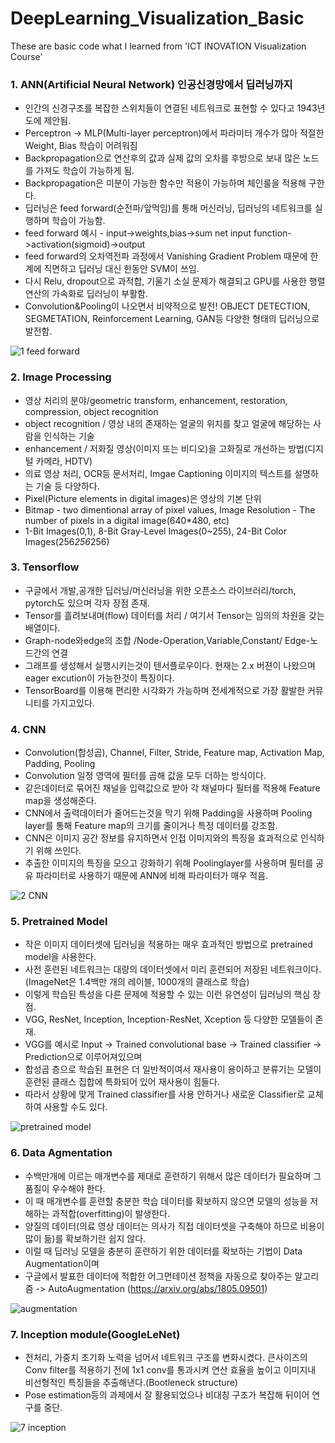 # DeepLearning_Visualization_Basic
These are basic code what I learned from 'ICT INOVATION Visualization Course'

### 1. ANN(Artificial Neural Network) 인공신경망에서 딥러닝까지
* 인간의 신경구조를 복잡한 스위치들이 연결된 네트워크로 표현할 수 있다고 1943년도에 제안됨.
* Perceptron -> MLP(Multi-layer perceptron)에서 파라미터 개수가 많아 적절한 Weight, Bias 학습이 어려워짐
* Backpropagation으로 연산후의 값과 실제 값의 오차를 후방으로 보내 많은 노드를 가져도 학습이 가능하게 됨.
* Backpropagation은 미분이 가능한 함수만 적용이 가능하며 체인룰을 적용해 구한다.
* 딥러닝은 feed forward(순전파/앞먹임)를 통해 머신러닝, 딥러닝의 네트워크를 실행하며 학습이 가능함.
* feed forward 예시 - input->weights,bias->sum net input function->activation(sigmoid)->output
* feed forward의 오차역전파 과정에서 Vanishing Gradient Problem 때문에 한계에 직면하고 딥러닝 대신 한동안 SVM이 쓰임.
* 다시 Relu, dropout으로 과적합, 기울기 소실 문제가 해결되고 GPU를 사용한 행렬연산의 가속화로 딥러닝이 부활함.
* Convolution&Pooling이 나오면서 비약적으로 발전! OBJECT DETECTION, SEGMETATION, Reinforcement Learning, GAN등 다양한 형태의 딥러닝으로 발전함.

![1  feed forward](https://user-images.githubusercontent.com/43362034/126163548-a66b3a69-725f-4571-a3d6-3d27088ad068.JPG)

### 2. Image Processing
* 영상 처리의 분야/geometric transform, enhancement, restoration, compression, object recognition
* object recognition / 영상 내의 존재하는 얼굴의 위치를 찾고 얼굴에 해당하는 사람을 인식하는 기술
* enhancement / 저화질 영상(이미지 또는 비디오)을 고화질로 개선하는 방법(디지털 카메라, HDTV)
* 의료 영상 처리, OCR등 문서처리, Imgae Captioning 이미지의 텍스트를 설명하는 기술 등 다양하다.
* Pixel(Picture elements in digital images)은 영상의 기본 단위
* Bitmap - two dimentional array of pixel values, Image Resolution - The number of pixels in a digital image(640*480, etc)
* 1-Bit Images(0,1), 8-Bit Gray-Level Images(0~255), 24-Bit Color Images(256*256*256)

### 3. Tensorflow
* 구글에서 개발,공개한 딥러닝/머신러닝을 위한 오픈소스 라이브러리/torch, pytorch도 있으며 각자 장점 존재.
* Tensor를 흘려보내며(flow) 데이터를 처리 / 여기서 Tensor는 임의의 차원을 갖는 배열이다.
* Graph-node와edge의 조합 /Node-Operation,Variable,Constant/ Edge-노드간의 연결
* 그래프를 생성해서 실행시키는것이 텐서플로우이다. 현재는 2.x 버젼이 나왔으며 eager excution이 가능한것이 특징이다.
* TensorBoard를 이용해 편리한 시각화가 가능하며 전세계적으로 가장 활발한 커뮤니티를 가지고있다.


### 4. CNN
* Convolution(합성곱), Channel, Filter, Stride, Feature map, Activation Map, Padding, Pooling
* Convolution 일정 영역에 필터를 곱해 값을 모두 더하는 방식이다.
* 같은데이터로 묶어진 채널을 입력값으로 받아 각 채널마다 필터를 적용해 Feature map을 생성해준다.
* CNN에서 출력데이터가 줄어드는것을 막기 위해 Padding을 사용하며 Pooling layer를 통해 Feature map의 크기를 줄이거나 특정 데이터를 강조함.
* CNN은 이미지 공간 정보를 유지하면서 인접 이미지와의 특징을 효과적으로 인식하기 위해 쓰인다.
* 추출한 이미지의 특징을 모으고 강화하기 위해 Poolinglayer를 사용하며 필터를 공유 파라미터로 사용하기 때문에 ANN에 비해 파라미터가 매우 적음.

![2  CNN](https://user-images.githubusercontent.com/43362034/126166764-8eac5e3f-f0a3-413f-8910-14ee216e8749.JPG)

### 5. Pretrained Model
* 작은 이미지 데이터셋에 딥러닝을 적용하는 매우 효과적인 방법으로 pretrained model을 사용한다.
* 사전 훈련된 네트워크는 대량의 데이터셋에서 미리 훈련되어 저장된 네트워크이다.(ImageNet은 1.4백만 개의 레이블, 1000개의 클래스로 학습)
* 이렇게 학습된 특성을 다른 문제에 적용할 수 있는 이런 유연성이 딥러닝의 핵심 장점.
* VGG, ResNet, Inception, Inception-ResNet, Xception 등 다양한 모델들이 존재.
* VGG를 예시로 Input -> Trained convolutional base -> Trained classifier -> Prediction으로 이루어져있으며 
* 합성곱 층으로 학습된 표현은 더 일반적이여서 재사용이 용이하고 분류기는 모델이 훈련된 클래스 집합에 특화되어 있어 재사용이 힘들다.
* 따라서 상황에 맞게 Trained classifier를 사용 안하거나 새로운 Classifier로 교체하여 사용할 수도 있다.

![pretrained model](https://user-images.githubusercontent.com/43362034/126261302-29380ba0-c6f3-45c0-ac34-cbe13e437f82.PNG)


### 6. Data Agmentation
* 수백만개에 이르는 매개변수를 제대로 훈련하기 위해서 많은 데이터가 필요하며 그 품질이 우수해야 한다.
* 이 때 매개변수를 훈련할 충분한 학습 데이터를 확보하지 않으면 모델의 성능을 저해하는 과적합(overfitting)이 발생한다.
* 양질의 데이터(의료 영상 데이터는 의사가 직접 데이터셋을 구축해야 하므로 비용이 많이 듦)를 확보하기란 쉽지 않다.
* 이럴 때 딥러닝 모델을 충분히 훈련하기 위한 데이터를 확보하는 기법이 Data Augmentation이며 
* 구글에서 발표한 데이터에 적합한 어그먼테이션 정책을 자동으로 찾아주는 알고리즘 -> AutoAugmentation (https://arxiv.org/abs/1805.09501)

![augmentation](https://user-images.githubusercontent.com/43362034/126589523-ac600cbe-ada7-4712-b23e-5864afcc9f14.PNG)

### 7. Inception module(GoogleLeNet)
* 전처리, 가중치 초기화 노력을 넘어서 네트워크 구조를 변화시켰다. 큰사이즈의 Conv filter를 적용하기 전에 1x1 conv를 통과시켜 연산 효율을 높이고 이미지내 비선형적인 특징들을 추출해낸다.(Bootleneck structure)
* Pose estimation등의 과제에서 잘 활용되었으나 비대칭 구조가 복잡해 뒤이어 연구를 중단.

![7  inception](https://user-images.githubusercontent.com/43362034/126630134-054e34a8-11ee-4d0d-8774-2260cc5ed6b9.JPG)
